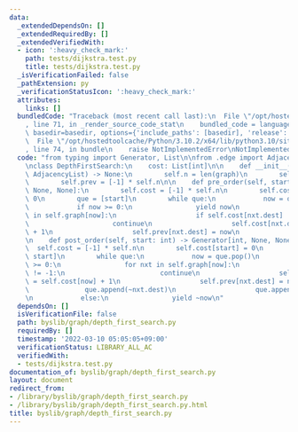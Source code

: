 ```yaml
---
data:
  _extendedDependsOn: []
  _extendedRequiredBy: []
  _extendedVerifiedWith:
  - icon: ':heavy_check_mark:'
    path: tests/dijkstra.test.py
    title: tests/dijkstra.test.py
  _isVerificationFailed: false
  _pathExtension: py
  _verificationStatusIcon: ':heavy_check_mark:'
  attributes:
    links: []
  bundledCode: "Traceback (most recent call last):\n  File \"/opt/hostedtoolcache/Python/3.10.2/x64/lib/python3.10/site-packages/onlinejudge_verify/documentation/build.py\"\
    , line 71, in _render_source_code_stat\n    bundled_code = language.bundle(stat.path,\
    \ basedir=basedir, options={'include_paths': [basedir], 'release': True}).decode()\n\
    \  File \"/opt/hostedtoolcache/Python/3.10.2/x64/lib/python3.10/site-packages/onlinejudge_verify/languages/python.py\"\
    , line 74, in bundle\n    raise NotImplementedError\nNotImplementedError\n"
  code: "from typing import Generator, List\n\nfrom .edge import AdjacencyList\n\n\
    \nclass DepthFirstSearch:\n    cost: List[int]\n\n    def __init__(self, graph:\
    \ AdjacencyList) -> None:\n        self.n = len(graph)\n        self.graph = graph\n\
    \        self.prev = [-1] * self.n\n\n    def pre_order(self, start: int) -> Generator[int,\
    \ None, None]:\n        self.cost = [-1] * self.n\n        self.cost[start] =\
    \ 0\n        que = [start]\n        while que:\n            now = que.pop()\n\
    \            if now >= 0:\n                yield now\n                for nxt\
    \ in self.graph[now]:\n                    if self.cost[nxt.dest] != -1:\n   \
    \                     continue\n                    self.cost[nxt.dest] = self.cost[now]\
    \ + 1\n                    self.prev[nxt.dest] = now\n                    que.append(nxt.dest)\n\
    \n    def post_order(self, start: int) -> Generator[int, None, None]:\n      \
    \  self.cost = [-1] * self.n\n        self.cost[start] = 0\n        que = [~start,\
    \ start]\n        while que:\n            now = que.pop()\n            if now\
    \ >= 0:\n                for nxt in self.graph[now]:\n                    if self.cost[nxt.dest]\
    \ != -1:\n                        continue\n                    self.cost[nxt.dest]\
    \ = self.cost[now] + 1\n                    self.prev[nxt.dest] = now\n      \
    \              que.append(~nxt.dest)\n                    que.append(nxt.dest)\n\
    \n            else:\n                yield ~now\n"
  dependsOn: []
  isVerificationFile: false
  path: byslib/graph/depth_first_search.py
  requiredBy: []
  timestamp: '2022-03-10 05:05:05+09:00'
  verificationStatus: LIBRARY_ALL_AC
  verifiedWith:
  - tests/dijkstra.test.py
documentation_of: byslib/graph/depth_first_search.py
layout: document
redirect_from:
- /library/byslib/graph/depth_first_search.py
- /library/byslib/graph/depth_first_search.py.html
title: byslib/graph/depth_first_search.py
---
```

